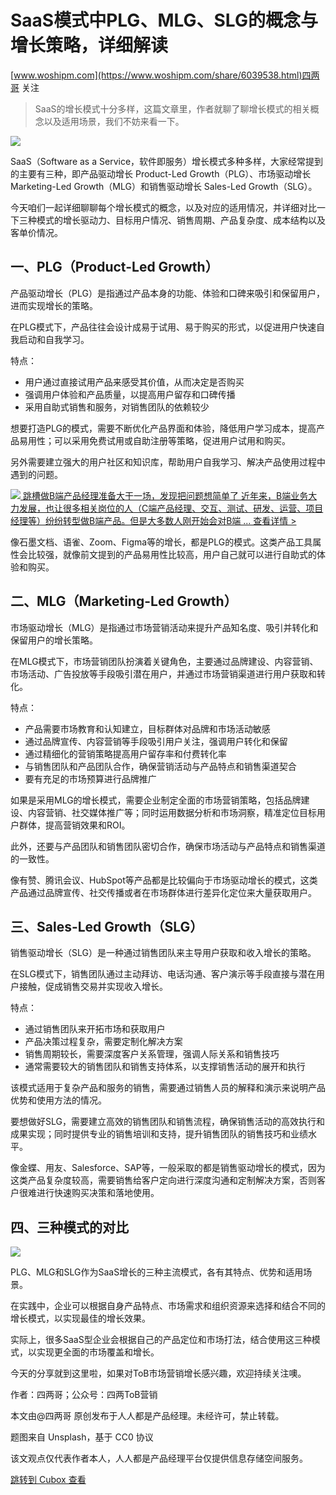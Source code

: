 SaaS模式中PLG、MLG、SLG的概念与增长策略，详细解读
===============================

[www.woshipm.com](https://www.woshipm.com/share/6039538.html)四两哥 关注

> SaaS的增长模式十分多样，这篇文章里，作者就聊了聊增长模式的相关概念以及适用场景，我们不妨来看一下。

![](https://cubox.pro/c/filters:no_upscale()?imageUrl=https%3A%2F%2Fimage.woshipm.com%2F2023%2F04%2F13%2F47dc4078-d9eb-11ed-a6e8-00163e0b5ff3.jpg)

SaaS（Software as a Service，软件即服务）增长模式多种多样，大家经常提到的主要有三种，即产品驱动增长 Product-Led Growth（PLG）、市场驱动增长 Marketing-Led Growth（MLG）和销售驱动增长 Sales-Led Growth（SLG）。

今天咱们一起详细聊聊每个增长模式的概念，以及对应的适用情况，并详细对比一下三种模式的增长驱动力、目标用户情况、销售周期、产品复杂度、成本结构以及客单价情况。

一、PLG（Product-Led Growth）
-------------------------

产品驱动增长（PLG）是指通过产品本身的功能、体验和口碑来吸引和保留用户，进而实现增长的策略。

在PLG模式下，产品往往会设计成易于试用、易于购买的形式，以促进用户快速自我启动和自我学习。

特点：

* 用户通过直接试用产品来感受其价值，从而决定是否购买
* 强调用户体验和产品质量，以提高用户留存和口碑传播
* 采用自助式销售和服务，对销售团队的依赖较少

想要打造PLG的模式，需要不断优化产品界面和体验，降低用户学习成本，提高产品易用性；可以采用免费试用或自助注册等策略，促进用户试用和购买。

另外需要建立强大的用户社区和知识库，帮助用户自我学习、解决产品使用过程中遇到的问题。

[![](https://cubox.pro/c/filters:no_upscale()?imageUrl=https%3A%2F%2Fimage.woshipm.com%2F2023%2F08%2F02%2F40375d9a-30e3-11ee-9da3-00163e0b5ff3.png)
跳槽做B端产品经理准备大干一场，发现把问题想简单了
近年来，B端业务大力发展，也让很多相关岗位的人（C端产品经理、交互、测试、研发、运营、项目经理等）纷纷转型做B端产品。但是大多数人刚开始会对B端 ...
查看详情 \>](https://ke.qidianla.com/courses/tobpm)

像石墨文档、语雀、Zoom、Figma等的增长，都是PLG的模式。这类产品工具属性会比较强，就像前文提到的产品易用性比较高，用户自己就可以进行自助式的体验和购买。

二、MLG（Marketing-Led Growth）
---------------------------

市场驱动增长（MLG）是指通过市场营销活动来提升产品知名度、吸引并转化和保留用户的增长策略。

在MLG模式下，市场营销团队扮演着关键角色，主要通过品牌建设、内容营销、市场活动、广告投放等手段吸引潜在用户，并通过市场营销渠道进行用户获取和转化。

特点：

* 产品需要市场教育和认知建立，目标群体对品牌和市场活动敏感
* 通过品牌宣传、内容营销等手段吸引用户关注，强调用户转化和保留
* 通过精细化的营销策略提高用户留存率和付费转化率
* 与销售团队和产品团队合作，确保营销活动与产品特点和销售渠道契合
* 要有充足的市场预算进行品牌推广

如果是采用MLG的增长模式，需要企业制定全面的市场营销策略，包括品牌建设、内容营销、社交媒体推广等；同时运用数据分析和市场洞察，精准定位目标用户群体，提高营销效果和ROI。

此外，还要与产品团队和销售团队密切合作，确保市场活动与产品特点和销售渠道的一致性。

像有赞、腾讯会议、HubSpot等产品都是比较偏向于市场驱动增长的模式，这类产品通过品牌宣传、社交传播或者在市场群体进行差异化定位来大量获取用户。

三、Sales-Led Growth（SLG）
-----------------------

销售驱动增长（SLG）是一种通过销售团队来主导用户获取和收入增长的策略。

在SLG模式下，销售团队通过主动拜访、电话沟通、客户演示等手段直接与潜在用户接触，促成销售交易并实现收入增长。

特点：

* 通过销售团队来开拓市场和获取用户
* 产品决策过程复杂，需要定制化解决方案
* 销售周期较长，需要深度客户关系管理，强调人际关系和销售技巧
* 通常需要较大的销售团队和销售支持体系，以支撑销售活动的展开和执行

该模式适用于复杂产品和服务的销售，需要通过销售人员的解释和演示来说明产品优势和使用方法的情况。

要想做好SLG，需要建立高效的销售团队和销售流程，确保销售活动的高效执行和成果实现；同时提供专业的销售培训和支持，提升销售团队的销售技巧和业绩水平。

像金蝶、用友、Salesforce、SAP等，一般采取的都是销售驱动增长的模式，因为这类产品复杂度较高，需要销售给客户定向进行深度沟通和定制解决方案，否则客户很难进行快速购买决策和落地使用。

四、三种模式的对比
---------

![](https://cubox.pro/c/filters:no_upscale()?imageUrl=https%3A%2F%2Fimage.woshipm.com%2F2024%2F04%2F25%2Fc2933950-02b4-11ef-81cc-00163e0b5ff3.png)

PLG、MLG和SLG作为SaaS增长的三种主流模式，各有其特点、优势和适用场景。

在实践中，企业可以根据自身产品特点、市场需求和组织资源来选择和结合不同的增长模式，以实现最佳的增长效果。

实际上，很多SaaS型企业会根据自己的产品定位和市场打法，结合使用这三种模式，以实现更全面的市场覆盖和增长。

今天的分享就到这里啦，如果对ToB市场营销增长感兴趣，欢迎持续关注噢。

作者：四两哥；公众号：四两ToB营销

本文由@四两哥 原创发布于人人都是产品经理。未经许可，禁止转载。

题图来自 Unsplash，基于 CC0 协议

该文观点仅代表作者本人，人人都是产品经理平台仅提供信息存储空间服务。

[跳转到 Cubox 查看](https://cubox.pro/my/card?id=7236452229647961535)
